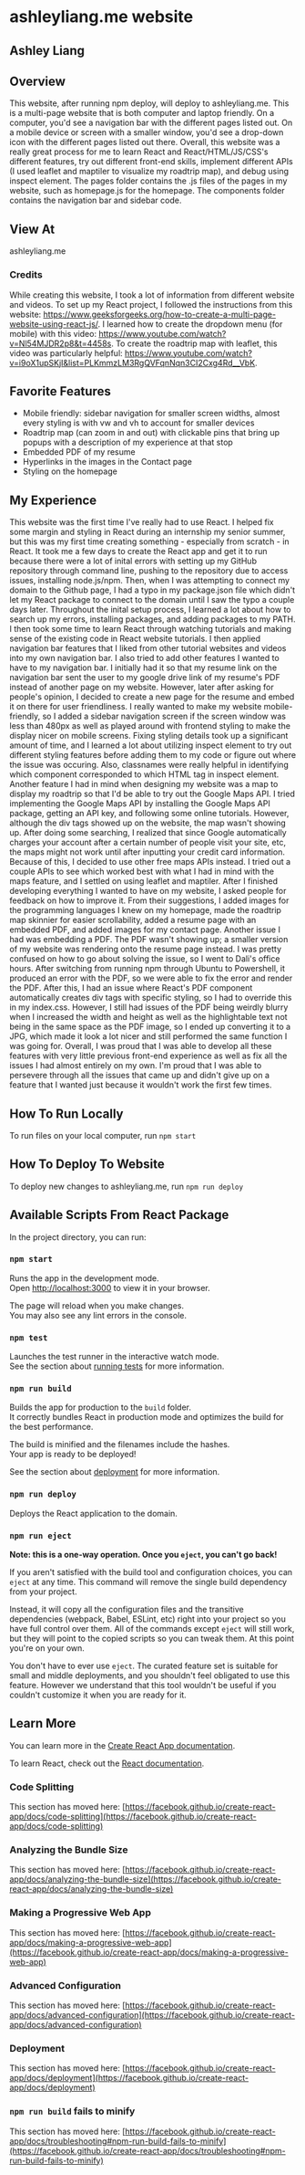 # ashleyliang.me website
## Ashley Liang


## Overview
This website, after running npm deploy, will deploy to ashleyliang.me. This is a multi-page website that is both computer and laptop friendly. On a computer, you'd see a navigation bar with the different pages listed out. On a mobile device or screen with a smaller window, you'd see a drop-down icon with the different pages listed out there. Overall, this website was a really great process for me to learn React and React/HTML/JS/CSS's different features, try out different front-end skills, implement different APIs (I used leaflet and maptiler to visualize my roadtrip map), and debug using inspect element. The pages folder contains the .js files of the pages in my website, such as homepage.js for the homepage. The components folder contains the navigation bar and sidebar code.

## View At
ashleyliang.me

### Credits
While creating this website, I took a lot of information from different website and videos. To set up my React project, I followed the instructions from this website: https://www.geeksforgeeks.org/how-to-create-a-multi-page-website-using-react-js/. I learned how to create the dropdown menu (for mobile) with this video: https://www.youtube.com/watch?v=Nl54MJDR2p8&t=4458s. To create the roadtrip map with leaflet, this video was particularly helpful: https://www.youtube.com/watch?v=i9oX1upSKjI&list=PLKmmzLM3RgQVFqnNqn3CI2Cxg4Rd__VbK.

## Favorite Features
- Mobile friendly: sidebar navigation for smaller screen widths, almost every styling is with vw and vh to account for smaller devices
- Roadtrip map (can zoom in and out) with clickable pins that bring up popups with a description of my experience at that stop
- Embedded PDF of my resume
- Hyperlinks in the images in the Contact page
- Styling on the homepage

## My Experience
This website was the first time I've really had to use React. I helped fix some margin and styling in React during an internship my senior summer, but this was my first time creating something - especially from scratch - in React. It took me a few days to create the React app and get it to run because there were a lot of inital errors with setting up my GitHub repository through command line, pushing to the repository due to access issues, installing node.js/npm. Then, when I was attempting to connect my domain to the Github page, I had a typo in my package.json file which didn't let my React package to connect to the domain until I saw the typo a couple days later. Throughout the inital setup process, I learned a lot about how to search up my errors, installing packages, and adding packages to my PATH.
I then took some time to learn React through watching tutorials and making sense of the existing code in React website tutorials. I then applied navigation bar features that I liked from other tutorial websites and videos into my own navigation bar. I also tried to add other features I wanted to have to my navigation bar. I initially had it so that my resume link on the navigation bar sent the user to my google drive link of my resume's PDF instead of another page on my website. However, later after asking for people's opinion, I decided to create a new page for the resume and embed it on there for user friendliness. 
I really wanted to make my website mobile-friendly, so I added a sidebar navigation screen if the screen window was less than 480px as well as played around with frontend styling to make the display nicer on mobile screens. Fixing styling details took up a significant amount of time, and I learned a lot about utilizing inspect element to try out different styling features before adding them to my code or figure out where the issue was occuring. Also, classnames were really helpful in identifying which component corresponded to which HTML tag in inspect element.
Another feature I had in mind when designing my website was a map to display my roadtrip so that I'd be able to try out the Google Maps API. I tried implementing the Google Maps API by installing the Google Maps API package, getting an API key, and following some online tutorials. However, although the div tags showed up on the website, the map wasn't showing up. After doing some searching, I realized that since Google automatically charges your account after a certain number of people visit your site, etc, the maps might not work until after inputting your credit card information. Because of this, I decided to use other free maps APIs instead. I tried out a couple APIs to see which worked best with what I had in mind with the maps feature, and I settled on using leaflet and maptiler. 
After I finished developing everything I wanted to have on my website, I asked people for feedback on how to improve it. From their suggestions, I added images for the programming languages I knew on my homepage, made the roadtrip map skinnier for easier scrollability, added a resume page with an embedded PDF, and added images for my contact page.
Another issue I had was embedding a PDF. The PDF wasn't showing up; a smaller version of my website was rendering onto the resume page instead. I was pretty confused on how to go about solving the issue, so I went to Dali's office hours. After switching from running npm through Ubuntu to Powershell, it produced an error with the PDF, so we were able to fix the error and render the PDF. After this, I had an issue where React's PDF component automatically creates div tags with specific styling, so I had to override this in my index.css. However, I still had issues of the PDF being weirdly blurry when I increased the width and height as well as the highlightable text not being in the same space as the PDF image, so I ended up converting it to a JPG, which made it look a lot nicer and still performed the same function I was going for.
Overall, I was proud that I was able to develop all these features with very little previous front-end experience as well as fix all the issues I had almost entirely on my own. I'm proud that I was able to persevere through all the issues that came up and didn't give up on a feature that I wanted just because it wouldn't work the first few times.

## How To Run Locally
To run files on your local computer, run `npm start`

## How To Deploy To Website
To deploy new changes to ashleyliang.me, run `npm run deploy`

## Available Scripts From React Package

In the project directory, you can run:

### `npm start`

Runs the app in the development mode.\
Open [http://localhost:3000](http://localhost:3000) to view it in your browser.

The page will reload when you make changes.\
You may also see any lint errors in the console.

### `npm test`

Launches the test runner in the interactive watch mode.\
See the section about [running tests](https://facebook.github.io/create-react-app/docs/running-tests) for more information.

### `npm run build`

Builds the app for production to the `build` folder.\
It correctly bundles React in production mode and optimizes the build for the best performance.

The build is minified and the filenames include the hashes.\
Your app is ready to be deployed!

See the section about [deployment](https://facebook.github.io/create-react-app/docs/deployment) for more information.

### `npm run deploy`

Deploys the React application to the domain.

### `npm run eject`

**Note: this is a one-way operation. Once you `eject`, you can't go back!**

If you aren't satisfied with the build tool and configuration choices, you can `eject` at any time. This command will remove the single build dependency from your project.

Instead, it will copy all the configuration files and the transitive dependencies (webpack, Babel, ESLint, etc) right into your project so you have full control over them. All of the commands except `eject` will still work, but they will point to the copied scripts so you can tweak them. At this point you're on your own.

You don't have to ever use `eject`. The curated feature set is suitable for small and middle deployments, and you shouldn't feel obligated to use this feature. However we understand that this tool wouldn't be useful if you couldn't customize it when you are ready for it.

## Learn More

You can learn more in the [Create React App documentation](https://facebook.github.io/create-react-app/docs/getting-started).

To learn React, check out the [React documentation](https://reactjs.org/).

### Code Splitting

This section has moved here: [https://facebook.github.io/create-react-app/docs/code-splitting](https://facebook.github.io/create-react-app/docs/code-splitting)

### Analyzing the Bundle Size

This section has moved here: [https://facebook.github.io/create-react-app/docs/analyzing-the-bundle-size](https://facebook.github.io/create-react-app/docs/analyzing-the-bundle-size)

### Making a Progressive Web App

This section has moved here: [https://facebook.github.io/create-react-app/docs/making-a-progressive-web-app](https://facebook.github.io/create-react-app/docs/making-a-progressive-web-app)

### Advanced Configuration

This section has moved here: [https://facebook.github.io/create-react-app/docs/advanced-configuration](https://facebook.github.io/create-react-app/docs/advanced-configuration)

### Deployment

This section has moved here: [https://facebook.github.io/create-react-app/docs/deployment](https://facebook.github.io/create-react-app/docs/deployment)

### `npm run build` fails to minify

This section has moved here: [https://facebook.github.io/create-react-app/docs/troubleshooting#npm-run-build-fails-to-minify](https://facebook.github.io/create-react-app/docs/troubleshooting#npm-run-build-fails-to-minify)
